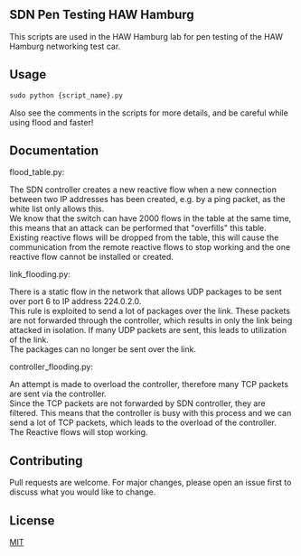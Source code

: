 ## SDN Pen Testing HAW Hamburg

This scripts are used in the HAW Hamburg lab for pen testing of the HAW Hamburg networking test car.

## Usage

```python
sudo python {script_name}.py
```
Also see the comments in the scripts for more details, and be careful while using flood and faster!

## Documentation
flood_table.py:

The SDN controller creates a new reactive flow when a new connection between two IP addresses has been created, e.g. by a ping packet, as the white list only allows this.\
We know that the switch can have 2000 flows in the table at the same time, this means that an attack can be performed that "overfills" this table.\
Existing reactive flows will be dropped from the table, this will cause the communication from the remote reactive flows to stop working and the one reactive flow cannot be installed or created.


link_flooding.py:

There is a static flow in the network that allows UDP packages to be sent over port 6 to IP address 224.0.2.0.\
This rule is exploited to send a lot of packages over the link. These packets are not forwarded through the controller, which results in only the link being attacked in isolation. If many UDP packets are sent, this leads to utilization of the link.\
The packages can no longer be sent over the link.

controller_flooding.py:

An attempt is made to overload the controller, therefore many TCP packets are sent via the controller.\
Since the TCP packets are not forwarded by SDN controller, they are filtered. This means that the controller is busy with this process and we can send a lot of TCP packets, which leads to the overload of the controller.\
The Reactive flows will stop working.

## Contributing
Pull requests are welcome. For major changes, please open an issue first to discuss what you would like to change.

## License
[MIT](https://choosealicense.com/licenses/mit/)